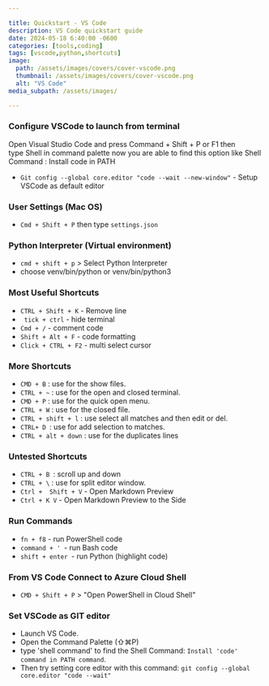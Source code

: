 ```yaml
---

title: Quickstart - VS Code
description: VS Code quickstart guide
date: 2024-05-18 6:40:00 -0600
categories: [tools,coding]
tags: [vscode,python,shortcuts]
image:
  path: /assets/images/covers/cover-vscode.png
  thumbnail: /assets/images/covers/cover-vscode.png
  alt: "VS Code"
media_subpath: /assets/images/

---
```


### Configure VSCode to launch from terminal
Open Visual Studio Code and press Command + Shift + P or F1 then type Shell in command palette now you are able to find this option like Shell Command : Install code in PATH

- `Git config --global core.editor "code --wait --new-window"` - Setup VSCode as default editor


### User Settings (Mac OS)

- `Cmd + Shift + P` then type `settings.json`

### Python Interpreter (Virtual environment)

- `cmd + shift + p` > Select Python Interpreter 
- choose venv/bin/python or venv/bin/python3

### Most Useful Shortcuts

- `CTRL + Shift + K` - Remove line
- ` tick + ctrl` - hide terminal
- `Cmd + /` - comment code
- `Shift + Alt + F` - code formatting
- `Click + CTRL + F2` - multi select cursor


### More Shortcuts

- `CMD + B` : use for the show files.
- `CTRL + ~` : use for the open and closed terminal.
- ``CMD + P`` : use for the quick open menu.
- ``CTRL + W`` : use for the closed file.
- ``CTRL + shift + l`` : use select all matches and then edit or del.
- ``CTRL+ D ``: use for add selection to matches.
- ``CTRL + alt + down`` : use for the duplicates lines

### Untested Shortcuts
- ``CTRL + B ``: scroll up and down
- ``CTRL + \`` : use for split editor window. 
- `Ctrl +  Shift + V` - Open Markdown Preview
- `Ctrl + K V` - Open Markdown Preview to the Side

### Run Commands

- `fn + f8` - run PowerShell code
- `command + ' `- run Bash code
- `shift + enter `- run Python (highlight code)

### From VS Code Connect to Azure Cloud Shell

- `CMD + Shift + P` >  "Open PowerShell in Cloud Shell"


### Set VSCode as GIT editor
- Launch VS Code. 
- Open the Command Palette (⇧⌘P)
- type 'shell command' to find the Shell Command: `Install 'code' command in PATH command`.
- Then try setting core editor with this command:
`git config --global core.editor "code --wait"`
